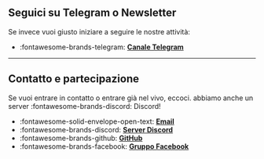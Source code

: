 ## Seguici su Telegram o Newsletter
Se invece vuoi giusto iniziare a seguire le nostre attività:

<div class="grid cards" markdown>

- :fontawesome-brands-telegram: **[Canale Telegram](https://t.me/org2050x)**  

</div>

---

## Contatto e partecipazione
Se vuoi entrare in contatto o entrare già nel vivo, eccoci. abbiamo anche un server :fontawesome-brands-discord: Discord!

<div class="grid cards" markdown>

- :fontawesome-solid-envelope-open-text: **[Email](mailto:stefano.cecere@gmail.com)**  
- :fontawesome-brands-discord: **[Server Discord](https://discord.gg/VUjgGtDgAh)**  
- :fontawesome-brands-github: **[GitHub](https://github.com/2050x)**  
- :fontawesome-brands-facebook: **[Gruppo Facebook](https://www.facebook.com/groups/2050x)**  
</div>
